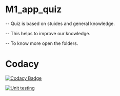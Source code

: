 # M1_app_quiz

-- Quiz is based on stuides and general knowledge.

-- This helps to improve our knowledge.

-- To know more open the folders.

# Codacy
[![Codacy Badge](https://app.codacy.com/project/badge/Grade/64ea0e1567074b3396c86b6c5bc09500)](https://www.codacy.com/gh/allagaddanandini/M1_app_quiz/dashboard?utm_source=github.com&amp;utm_medium=referral&amp;utm_content=allagaddanandini/M1_app_quiz&amp;utm_campaign=Badge_Grade)

[![Unit testing](https://github.com/GENESIS2021Q1/Applied_SDLC-Dec_Team_12/actions/workflows/unity.yml/badge.svg)](https://github.com/GENESIS2021Q1/Applied_SDLC-Dec_Team_12/actions/workflows/unity.yml)
